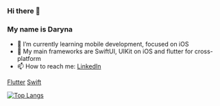 ### Hi there 👋

### My name is Daryna

- 🌱 I’m currently learning mobile development, focused on iOS
- 📱 My main frameworks are SwiftUI, UIKit on iOS and flutter for cross-platform
- 📫 How to reach me: [LinkedIn](https://www.linkedin.com/in/daryna-parena-417ab31b4/)

[Flutter](https://img.shields.io/badge/Flutter-02569B?style=for-the-badge&logo=flutter&logoColor=white)
[Swift](https://img.shields.io/badge/Swift-FA7343?style=for-the-badge&logo=swift&logoColor=white)

[![Top Langs](https://github-readme-stats.vercel.app/api/top-langs/?username=owldarlyn)](https://github.com/anuraghazra/github-readme-stats)
